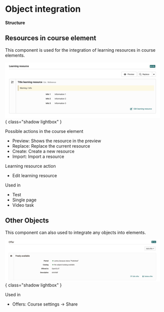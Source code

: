 # Object integration

**Structure**
## Resources in course element
This component is used for the integration of learning resources in course elements.

![resource integration](assets/resource-integration.png){ class="shadow lightbox" }

Possible actions in the course element

* Preview: Shows the resource in the preview
* Replace: Replace the current resource
* Create: Create a new resource
* Import: Import a resource

Learning resource action

* Edit learning resource

Used in

* Test
* Single page
* Video task

## Other Objects
This component can also used to integrate any objects into elements.

![offers integration in course](assets/object-integration.png){ class="shadow lightbox" }

Used in

* Offers: Course settings -> Share